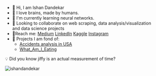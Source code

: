 - :wave: Hi, I am Ishan Dandekar
- :eyes: I love brains, made by humans.
- 🍒 I'm currently learning neural networks.
- 🔎 Looking to collaborate on web scraping, data analysis/visualization and data science projects
- 📝Reach me: [Medium](https://medium.com/@ishandandekar) [LinkedIn](https://www.linkedin.com/in/ishan-dandekar-2a4a17209/) [Kaggle](https://www.kaggle.com/ishandandekar) [Instagram](https://www.instagram.com/ishandandek/)
- 🔨 Projects I am fond of:
  * [Accidents analysis in USA](https://github.com/ishandandekar/USA-accidents-analysis)
  * [What_Am_I_Eating](https://github.com/ishandandekar/What_Am_I_Eating)
  
:bulb: Did you know jiffy is an actual measurement of time?

<img src="https://github-readme-stats.vercel.app/api?username=ishandandekar&show_icons=true&theme=tokyonight" alt="ishandandekar" />
